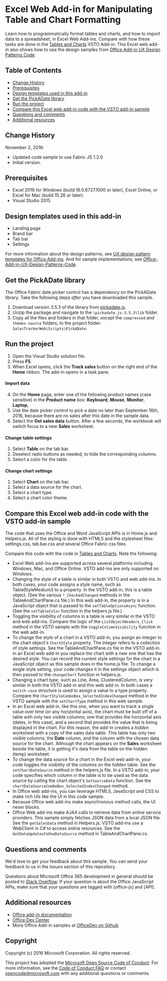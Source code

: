 # Excel Web Add-in for Manipulating Table and Chart Formatting 

Learn how to programmatically format tables and charts, and how to import data to a spreadsheet, in Excel Web Add-ins. Compare with how these tasks are done in the [Tables and Charts](https://github.com/microsoftarchive/msdn-code-gallery-community-s-z/tree/master/VSTO%20-%20Generate%20tables%20and%20charts%20by%20using%20an%20Excel%20add-in) VSTO Add-in. This Excel web add-in also shows how to use the design samples from [Office Add-in UX Design Patterns Code](https://github.com/OfficeDev/Office-Add-in-UX-Design-Patterns-Code). 

## Table of Contents
* [Change History](#change-history)
* [Prerequisites](#prerequisites)
* [Design templates used in this add-in](#design-templates-used-in-this-add-in)
* [Get the PickADate library](get-the-pickadate-library)
* [Run the project](#run-the-project)
* [Compare this Excel web add-in code with the VSTO add-in sample](#compare-this-web-add-in-code-with-the-VSTO-add-in-sample)
* [Questions and comments](#questions-and-comments)
* [Additional resources](#additional-resources)

## Change History

November 2, 2016:

* Updated code sample to use Fabric JS 1.2.0
* Initial version.

## Prerequisites

* Excel 2016 for Windows (build 16.0.6727.1000 or later), Excel Online, or Excel for Mac (build 15.26 or later).
* Visual Studio 2015 

## Design templates used in this add-in

- Landing page
- Brand bar
- Tab bar
- Settings

For more information about the design patterns, see [UX design pattern templates for Office Add-ins](https://dev.office.com/docs/add-ins/design/ux-design-patterns). And for sample implementations, see [Office-Add-in-UX-Design-Patterns-Code](https://github.com/OfficeDev/Office-Add-in-UX-Design-Patterns-Code).

## Get the PickADate library

The Office Fabric date picker control has a dependency on the PickADate library. Take the following steps *after* you have downloaded this sample.

1. Download version 3.5.3 of the library from [pickadate.js](https://github.com/amsul/pickadate.js/releases/tag/3.5.3). 
2. Unzip the package and navigate to the `\pickadate.js-3.5.3\lib` folder. 
3. Copy all the files and folders in that folder, *except* the `compressed` and `themes-source` folders, to the project folder: `SalesTrackerWeb\Scripts\PickADate`.

## Run the project

1. Open the Visual Studio solution file. 
2. Press **F5**. 
3. When Excel opens, click the **Track sales** button on the right end of the **Home** ribbon. The add-in opens in a task pane.

#### Import data

4. On the **Home** page, enter one of the following product names (case sensitive) in the **Product name** box: **Keyboard**, **Mouse**, **Monitor**, **Laptop**,
5. Use the date picker control to pick a date no later than September 16th, 2016, because there are no sales after this date in the sample data.
6. Select the **Get sales data** button. After a few seconds, the workbook will switch focus to a new **Sales** worksheet. 

#### Change table settings

1. Select **Table** on the tab bar. 
2. Deselect radio buttons as needed, to hide the corresponding columns.
3. Select a color for the table.

#### Change chart settings

1. Select **Chart** on the tab bar. 
2. Select a data source for the chart.
3. Select a chart type.
4. Select a chart color theme.

## Compare this Excel web add-in code with the VSTO add-in sample

The code that uses the Office and Word JavaScript APIs is in Home.js and Helpers.js. All of the styling is done with HTML5 and the stylesheet files: settings.css, tab.bar.css and several Office Fabric css files.

Compare this code with the code in [Tables and Charts](https://github.com/microsoftarchive/msdn-code-gallery-community-s-z/tree/master/VSTO%20-%20Generate%20tables%20and%20charts%20by%20using%20an%20Excel%20add-in). Note the following:

- Excel Web add-ins are supported across several platforms including Windows, Mac, and Office Online. VSTO add-ins are only supported on Windows.
- Changing the style of a table is similar in both VSTO and web add-ins. In both cases, your code assigns a style name, such as TableStyleMedium3 to a property. In the VSTO add-in, this is a table object. (See the various `*_CheckedChanged` methods in the TableAndChartPane.cs file.) In this web add-in, the property is in a JavaScript object that is passed to the `setTableOptionsAsync` function. (See the `setTableColor` function in the helpers.js file.)
- Toggling the visibility of columns in a table is very similar in the VSTO and web add-ins. Compare the logic of the `ListObjectHeaders_Click` method in the VSTO sample with the `toggleColumnVisibility` function in the web add-in.
- To change the style of a chart in a VSTO add-in, you assign an integer to the chart object's `ChartStyle` property. The integer refers to a collection of style settings. See the TableAndChartPane.cs file in the VSTO add-in. In an Excel web add-in you replace the chart with a new one that has the desired style. You can record the current style settings for the chart in a JavaScript object as this sample does in the home.js file. To change a single style setting, your code changes it in the settings object which is then passed to the `changeChart` function in helpers.js.
- Changing a chart *type*, such as Line, Area, ClusteredColumn, is very similar in both the VSTO add-in and this web add-in. In both cases a `switch-case` structure is used to assign a value to a type property. Compare the `ChartStyleComboBox_SelectedIndexChanged` method in the VSTO sample with the `setChartType` method in this web sample. 
- In an Excel web add-in, like this one, when you want to track a *single* value over time (or any horizontal axis), the chart must be built off of a table with only two visible columns; one that provides the horizontal axis (dates, in this case), and a second that provides the value that is being displayed in the chart. For this reason, the add-in creates a *hidden* worksheet with a copy of the sales data table. This table has only two visible columns; the **Date** column, and the column with the chosen data source for the chart. Although the chart appears on the **Sales** worksheet beside the table, it is getting it's data from the table on the hidden (temp) worksheet.
- To change the data source for a chart in the Excel web add-in, your code toggles the visibility of the columns on the hidden table. See the `setChartDataSource` method in the helpers.js file. In a VSTO add-in, your code specifies which column in the table is to be used as the data source by calling the chart object's `SetSourceData` function. See the `chartDataSourceComboBox_SelectedIndexChanged` method.
- In Office web add-ins, you can leverage HTML5, JavaScript and CSS to make rich UIs like the UI in this code sample. 
- Because Office web add-ins make asynchronous method calls, the UI never blocks.
- Office Web add-ins make AJAX calls to retrieve data from online service providers. This sample simply fetches JSON data from a local JSON file. See the `getSalesData` method in Helpers.js. VSTO add-ins use a WebClient in C# to access online resources. See the `GetDataUpdatesFoOneDataSource` method in TableAndChartPane.cs.   


## Questions and comments

We'd love to get your feedback about this sample. You can send your feedback to us in the *Issues* section of this repository.

Questions about Microsoft Office 365 development in general should be posted to [Stack Overflow](http://stackoverflow.com/questions/tagged/office-js+API). If your question is about the Office JavaScript APIs, make sure that your questions are tagged with [office-js] and [API].

## Additional resources

* [Office add-in documentation](https://dev.office.com/docs/add-ins/overview/office-add-ins)
* [Office Dev Center](http://dev.office.com/)
* More Office Add-in samples at [OfficeDev on Github](https://github.com/officedev)

## Copyright
Copyright (c) 2016 Microsoft Corporation. All rights reserved.



This project has adopted the [Microsoft Open Source Code of Conduct](https://opensource.microsoft.com/codeofconduct/). For more information, see the [Code of Conduct FAQ](https://opensource.microsoft.com/codeofconduct/faq/) or contact [opencode@microsoft.com](mailto:opencode@microsoft.com) with any additional questions or comments.
